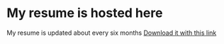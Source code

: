 # My resume is hosted here

My resume is updated about every six months
[Download it with this link](https://github.com/Caleb-Shepard/resume/raw/main/resume.pdf)
